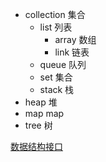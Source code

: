* collection 集合 
    * list 列表
        * array 数组
        * link 链表
    * queue 队列
    * set 集合
    * stack 栈
* heap 堆
* map map
* tree 树




[数据结构接口](http://www.runoob.com/wp-content/uploads/2014/01/2243690-9cd9c896e0d512ed.gif)